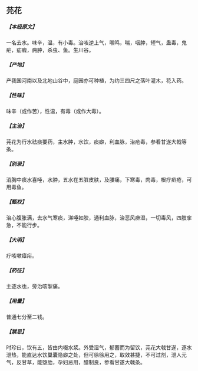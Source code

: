 ## 芫花

##### 【本经原文】
一名去水。味辛，温，有小毒。治咳逆上气，喉鸣，喘，咽肿，短气，蛊毒，鬼疟，疝瘕，痈肿，杀虫、鱼。生川谷。
##### 【产地】
产我国河南以及北地山谷中，庭园亦可种植，为约三四尺之落叶灌木，花入药。
##### 【性味】
味辛（或作苦），性温，有毒（或作大毒）。
##### 【主治】
芫花为行水祛痰要药，主水肿，水饮，痰癖，利血脉，治疮毒，参看甘遂大戟等条。
##### 【别录】
消胸中痰水喜唾，水肿，五水在五脏皮肤，及腰痛，下寒毒，肉毒，根疗疥疮，可用毒鱼。
##### 【甄权】
治心腹胀满，去水气寒痰，涕唾如胶，通利血脉，治恶风痹湿，一切毒风，四肢挛急，不能行步。
##### 【大明】
疗咳嗽瘴疟。
##### 【药征】
主逐水也，旁治咳掣痛。
##### 【用量】
普通七分至二钱。
##### 【禁忌】
时珍曰，饮有五，皆由内啜水浆。外受湿气，郁蓄而为留饮，芫花大戟甘遂，逐水泄热，能直达水饮巢囊隐癖之处，但可徐徐用之，取效甚捷，不可过剂，泄人元气，反甘草，能堕胎，孕妇忌用，醋制良，参看甘遂大戟条。